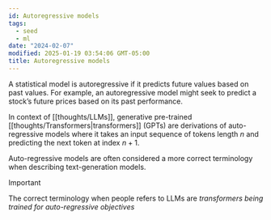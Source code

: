```yaml
---
id: Autoregressive models
tags:
  - seed
  - ml
date: "2024-02-07"
modified: 2025-01-19 03:54:06 GMT-05:00
title: Autoregressive models
---
```


A statistical model is autoregressive if it predicts future values based on past values. For example,
an autoregressive model might seek to predict a stock’s future prices based on its past performance.

In context of [[thoughts/LLMs]], generative pre-trained [[thoughts/Transformers|transformers]] (GPTs) are derivations of
auto-regressive models where it takes an input sequence of tokens length $n$ and predicting the next token at index
$n+1$.

Auto-regressive models are often considered a more correct terminology when describing text-generation models.

> [!important]
>
> The correct terminology when people refers to LLMs are _transformers being trained for auto-regressive objectives_
